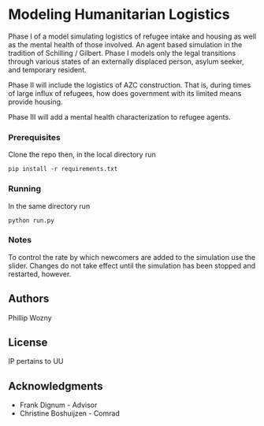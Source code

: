 # Modeling Humanitarian Logistics

Phase I of a model simulating logistics of refugee intake and housing as well as the mental health of those involved.
An agent based simulation in the tradition of Schilling / Gilbert. Phase I models only the legal transitions through various states of an externally displaced person, asylum seeker, and temporary resident. 

Phase II will include the logistics of AZC construction. That is, during times of large influx of refugees, how does government with its limited means provide housing.

Phase III will add a mental health characterization to refugee agents. 


### Prerequisites

Clone the repo then, in the local directory run

```
pip install -r requirements.txt
```

### Running


In the same directory run
```
python run.py
```


### Notes
To control the rate by which newcomers are added to the simulation use the slider. Changes do not take effect until the simulation has been stopped and restarted, however. 


## Authors

Phillip Wozny

## License

IP pertains to UU

## Acknowledgments

* Frank Dignum - Advisor
* Christine Boshuijzen - Comrad


